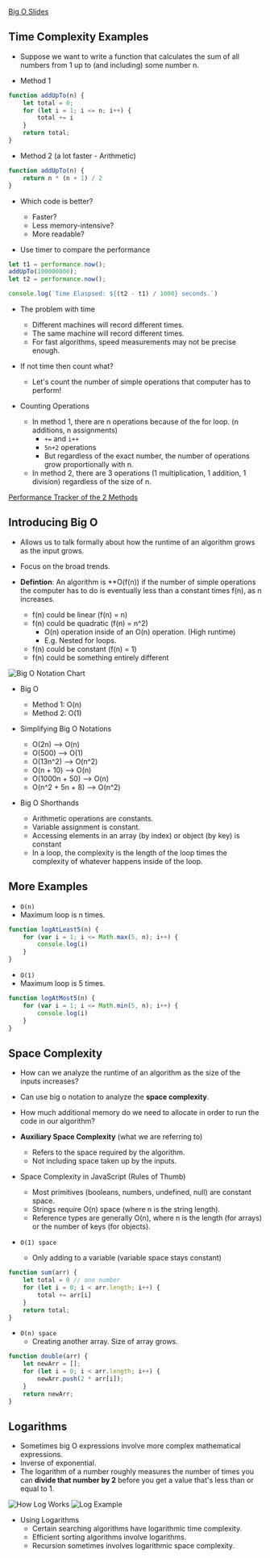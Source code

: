 <a href="https://cs.slides.com/colt_steele/big-o-notation#/2/0/1">Big O Slides</a>

## Time Complexity Examples

- Suppose we want to write a function that calculates the sum of all numbers from 1 up to (and including) some number n.

- Method 1

```js
function addUpTo(n) {
    let total = 0;
    for (let i = 1; i <= n; i++) {
        total += i
    }
    return total;
}
```

- Method 2 (a lot faster - Arithmetic)

```js
function addUpTo(n) {
    return n * (n + 1) / 2
}
```

- Which code is better?
    - Faster?
    - Less memory-intensive?
    - More readable?

- Use timer to compare the performance

```js
let t1 = performance.now();
addUpTo(100000000);
let t2 = performance.now();

console.log(`Time Elaspsed: ${(t2 - t1) / 1000} seconds.`)
```

- The problem with time
    - Different machines will record different times.
    - The same machine will record different times.
    - For fast algorithms, speed measurements may not be precise enough.

- If not time then count what?
    - Let's count the number of simple operations that computer has to perform!

- Counting Operations
    - In method 1, there are n operations because of the for loop. (n additions, n assignments)
        - `+=` and `i++`
        - `5n+2` operations
        - But regardless of the exact number, the number of operations grow proportionally with n.
    - In method 2, there are 3 operations (1 multiplication, 1 addition, 1 division) regardless of the size of n.

<a href="https://rithmschool.github.io/function-timer-demo/">Performance Tracker of the 2 Methods</a>

## Introducing Big O

- Allows us to talk formally about how the runtime of an algorithm grows as the input grows.
- Focus on the broad trends.

- **Defintion**: An algorithm is **O(f(n)) if the number of simple operations the computer has to do is eventually less than a constant times f(n), as n increases.
    - f(n) could be linear (f(n) = n)
    - f(n) could be quadratic (f(n) = n^2)
        - O(n) operation inside of an O(n) operation. (High runtime)
        - E.g. Nested for loops.
    - f(n) could be constant (f(n) = 1)
    - f(n) could be something entirely different

<img src="./big-o-chart.png" alt="Big O Notation Chart" />

- Big O
    - Method 1: O(n)
    - Method 2: O(1)

- Simplifying Big O Notations
    - O(2n) --> O(n)
    - O(500) --> O(1)
    - O(13n^2) --> O(n^2)
    - O(n + 10) --> O(n)
    - O(1000n + 50) --> O(n)
    - O(n^2 + 5n + 8) --> O(n^2)

- Big O Shorthands
    - Arithmetic operations are constants. 
    - Variable assignment is constant.
    - Accessing elements in an array (by index) or object (by key) is constant
    - In a loop, the complexity is the length of the loop times the complexity of whatever happens inside of the loop.
    
## More Examples

- `O(n)`
- Maximum loop is n times.
```js
function logAtLeast5(n) {
    for (var i = 1; i <= Math.max(5, n); i++) {
        console.log(i)
    }
}
```

- `O(1)`
- Maximum loop is 5 times.
```js
function logAtMost5(n) {
    for (var i = 1; i <= Math.min(5, n); i++) {
        console.log(i)
    }
}
```

## Space Complexity

- How can we analyze the runtime of an algorithm as the size of the inputs increases?
- Can use big o notation to analyze the **space complexity**.
- How much additional memory do we need to allocate in order to run the code in our algorithm?

- **Auxiliary Space Complexity** (what we are referring to)
    - Refers to the space required by the algorithm.
    - Not including space taken up by the inputs.

- Space Complexity in JavaScript (Rules of Thumb)
    - Most primitives (booleans, numbers, undefined, null) are constant space.
    - Strings require O(n) space (where n is the string length).
    - Reference types are generally O(n), where n is the length (for arrays) or the number of keys (for objects).

- `O(1) space`
    - Only adding to a variable (variable space stays constant)

```js
function sum(arr) {
    let total = 0 // one number
    for (let i = 0; i < arr.length; i++) {
        total += arr[i]
    }
    return total;
}
```

- `O(n) space`
    - Creating another array. Size of array grows.

```js
function double(arr) {
    let newArr = [];
    for (let i = 0; i < arr.length; i++) {
        newArr.push(2 * arr[i]);
    }
    return newArr;
}
```

## Logarithms

- Sometimes big O expressions involve more complex mathematical expressions.
- Inverse of exponential.
- The logarithm of a number roughly measures the number of times you can **divide that number by 2** before you get a value that's less than or equal to 1.

<img src="./how-log-works.png" alt="How Log Works" />
<img src="./log-example.png" alt="Log Example" />

- Using Logarithms
    - Certain searching algorithms have logarithmic time complexity.
    - Efficient sorting algorithms involve logarithms.
    - Recursion sometimes involves logarithmic space complexity.




